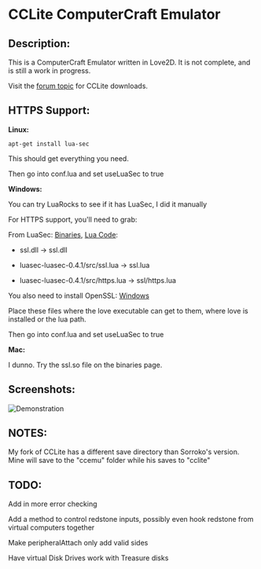 CCLite ComputerCraft Emulator
=============================

Description:
------------

This is a ComputerCraft Emulator written in Love2D. It is not complete, and is still a work in progress.

Visit the [forum topic](http://www.computercraft.info/forums2/index.php?/topic/16823-cclite-computercraft-emulator/) for CCLite downloads.

HTTPS Support:
----------------

**Linux:**

```
apt-get install lua-sec
```

This should get everything you need.

Then go into conf.lua and set useLuaSec to true

**Windows:**

You can try LuaRocks to see if it has LuaSec, I did it manually

For HTTPS support, you'll need to grab:

From LuaSec: [Binaries](http://50.116.63.25/public/LuaSec-Binaries/), [Lua Code](http://www.inf.puc-rio.br/~brunoos/luasec/download/luasec-0.4.1.tar.gz):

  * ssl.dll -> ssl.dll
  
  * luasec-luasec-0.4.1/src/ssl.lua -> ssl.lua
  
  * luasec-luasec-0.4.1/src/https.lua -> ssl/https.lua
  
You also need to install OpenSSL: [Windows](http://slproweb.com/products/Win32OpenSSL.html)

Place these files where the love executable can get to them, where love is installed or the lua path.

Then go into conf.lua and set useLuaSec to true

**Mac:**

I dunno. Try the ssl.so file on the binaries page.

Screenshots:
------------

![Demonstration](http://i.imgur.com/VSCl7IN.png)

NOTES:
------

My fork of CCLite has a different save directory than Sorroko's version. Mine will save to the "ccemu" folder while his saves to "cclite"

TODO:
-----

Add in more error checking

Add a method to control redstone inputs, possibly even hook redstone from virtual computers together

Make peripheralAttach only add valid sides

Have virtual Disk Drives work with Treasure disks

